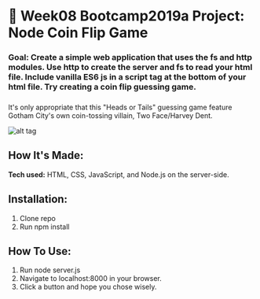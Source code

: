 # 💸 Week08 Bootcamp2019a Project: Node Coin Flip Game

### Goal: Create a simple web application that uses the fs and http modules. Use http to create the server and fs to read your html file. Include vanilla ES6 js in a script tag at the bottom of your html file. Try creating a coin flip guessing game.

### 
It's only appropriate that this "Heads or Tails" guessing game feature Gotham City's own coin-tossing villain, Two Face/Harvey Dent.

![alt tag](https://github.com/anthonybetances/node-coin-flip-bootcamp/blob/answer/Screen%20Shot%202019-11-17%20at%207.08.30%20AM.png)

## How It's Made:
**Tech used:** HTML, CSS, JavaScript, and Node.js on the server-side.

## Installation:
  1. Clone repo
  2. Run npm install

## How To Use:
  1. Run node server.js
  2. Navigate to localhost:8000 in your browser.
  3. Click a button and hope you chose wisely.
